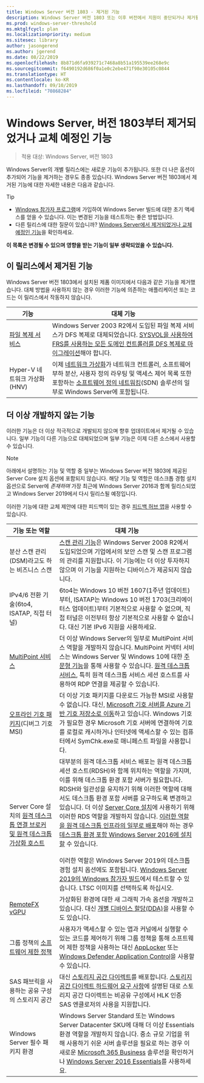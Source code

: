 ```yaml
---
title: Windows Server 버전 1803 - 제거된 기능
description: Windows Server 버전 1803 또는 이후 버전에서 지원이 중단되거나 제거될 기능에 대해 설명합니다.
ms.prod: windows-server-threshold
ms.mktglfcycl: plan
ms.localizationpriority: medium
ms.sitesec: library
author: jasongerend
ms.author: jgerend
ms.date: 08/22/2019
ms.openlocfilehash: 8b871d6fa939271c7468a8b51a195539ee268e9c
ms.sourcegitcommit: f6490192d686f0a1e0c2ebe471f98e30105c0844
ms.translationtype: HT
ms.contentlocale: ko-KR
ms.lasthandoff: 09/10/2019
ms.locfileid: "70868284"
---
```

# <a name="features-removed-or-planned-for-replacement-starting-with-windows-server-version-1803"></a>Windows Server, 버전 1803부터 제거되었거나 교체 예정인 기능

> 적용 대상: Windows Server, 버전 1803

Windows Server의 개별 릴리스에는 새로운 기능이 추가됩니다. 또한 더 나은 옵션이 추가되어 기능을 제거하는 경우도 종종 있습니다. Windows Server 버전 1803에서 제거된 기능에 대한 자세한 내용은 다음과 같습니다.   

> [!TIP]
> - [Windows 참가자 프로그램](https://insider.windows.com)에 가입하여 Windows Server 빌드에 대한 초기 액세스를 얻을 수 있습니다. 이는 변경된 기능을 테스트하는 좋은 방법입니다.
> - 다른 릴리스에 대한 질문이 있습니까? [Windows Server에서 제거되었거나 교체 예정인 기능](../get-started-19/removed-features.md)을 확인하세요.

**이 목록은 변경될 수 있으며 영향을 받는 기능이 일부 생략되었을 수 있습니다.** 

## <a name="features-we-removed-in-this-release"></a>이 릴리스에서 제거된 기능

Windows Server 버전 1803에서 설치된 제품 이미지에서 다음과 같은 기능을 제거했습니다. 대체 방법을 사용하지 않는 경우 이러한 기능에 의존하는 애플리케이션 또는 코드는 이 릴리스에서 작동하지 않습니다.   

| 기능    | 대체 기능 |
| ----------- | -------------------- |
| [파일 복제 서비스](https://support.microsoft.com/en-us/help/4025991/windows-server-version-1709-no-longer-supports-frs)|Windows Server 2003 R2에서 도입된 파일 복제 서비스가 DFS 복제로 대체되었습니다. [SYSVOL을 사용하여 FRS를 사용하는 모든 도메인 컨트롤러를 DFS 복제로 마이그레이션](https://blogs.technet.microsoft.com/filecab/2014/06/25/streamlined-migration-of-frs-to-dfsr-sysvol/)해야 합니다. |
| Hyper-V 네트워크 가상화(HNV)|이제 [네트워크 가상화](../networking/sdn/technologies/hyper-v-network-virtualization/whats-new-hyperv-network-virtualization-windows-server.md)가 네트워크 컨트롤러, 소프트웨어 부하 분산, 사용자 정의 라우팅 및 액세스 제어 목록 또한 포함하는 [소프트웨어 정의 네트워킹](../networking/sdn/software-defined-networking.md)(SDN) 솔루션의 일부로 Windows Server에 포함됩니다. |

## <a name="features-were-no-longer-developing"></a>더 이상 개발하지 않는 기능

이러한 기능은 더 이상 적극적으로 개발되지 않으며 향후 업데이트에서 제거될 수 있습니다. 일부 기능이 다른 기능으로 대체되었으며 일부 기능은 이제 다른 소스에서 사용할 수 있습니다. 

>[!NOTE]
> 아래에서 설명하는 기능 및 역할 중 일부는 Windows Server 버전 1803에 제공된 Server Core 설치 옵션에 포함되지 않습니다. 해당 기능 및 역할은 데스크톱 경험 설치 옵션으로 Server에 *존재하며* 가장 최근에 Windows Server 2016과 함께 릴리스되었고 Windows Server 2019에서 다시 릴리스될 예정입니다.

이러한 기능에 대한 교체 제안에 대한 피드백이 있는 경우 [피드백 허브 앱](https://support.microsoft.com/help/4021566/windows-10-send-feedback-to-microsoft-with-feedback-hub-app)을 사용할 수 있습니다. 

| 기능 또는 역할    | 대체 기능 |
| ----------- | --------------------- |
| 분산 스캔 관리(DSM)라고도 하는 비즈니스 스캔|[스캔 관리 기능](https://docs.microsoft.com/previous-versions/windows/it-pro/windows-server-2008-R2-and-2008/dd759124\(v%3dws.11\))은 Windows Server 2008 R2에서 도입되었으며 기업에서의 보안 스캔 및 스캔 프로그램의 관리를 지원합니다. 이 기능에는 더 이상 투자하지 않으며 이 기능을 지원하는 디바이스가 제공되지 않습니다. |
| IPv4/6 전환 기술(6to4, ISATAP, 직접 터널)|6to4는 Windows 10 버전 1607(1주년 업데이트)부터, ISATAP는 Windows 10 버전 1703(크리에이터스 업데이트)부터 기본적으로 사용할 수 없으며, 직접 터널은 이전부터 항상 기본적으로 사용할 수 없습니다. 대신 기본 IPv6 지원을 사용하세요. |
| [MultiPoint 서비스](../remote/multipoint-services/multipoint-services.md)|더 이상 Windows Server의 일부로 MultiPoint 서비스 역할을 개발하지 않습니다. MultiPoint 커넥터 서비스는 Windows Server 및 Windows 10에 대한 [주문형 기능](https://docs.microsoft.com/windows-hardware/manufacture/desktop/features-on-demand-v2--capabilities)을 통해 사용할 수 있습니다. [원격 데스크톱 서비스](../remote/remote-desktop-services/welcome-to-rds.md), 특히 원격 데스크톱 서비스 세션 호스트를 사용하여 RDP 연결을 제공할 수 있습니다. |
| [오프라인 기호 패키지](https://docs.microsoft.com/windows-hardware/drivers/debugger/debugger-download-symbols)(디버그 기호 MSI)|더 이상 기호 패키지를 다운로드 가능한 MSI로 사용할 수 없습니다. 대신, [Microsoft 기호 서버를 Azure 기반 기호 저장소로 이동](https://blogs.msdn.microsoft.com/windbg/2017/10/18/update-on-microsofts-symbol-server/)하고 있습니다. Windows 기호가 필요한 경우 Microsoft 기호 서버에 연결하여 기호를 로컬로 캐시하거나 인터넷에 액세스할 수 있는 컴퓨터에서 SymChk.exe로 매니페스트 파일을 사용합니다. |
| Server Core 설치의 [원격 데스크톱 연결 브로커 및 원격 데스크톱 가상화 호스트](../remote/remote-desktop-services/desktop-hosting-service.md)|대부분의 원격 데스크톱 서비스 배포는 원격 데스크톱 세션 호스트(RDSH)와 함께 위치하는 역할을 가지며, 이를 위해 데스크톱 환경 포함 서버가 필요합니다. RDSH와 일관성을 유지하기 위해 이러한 역할에 대해서도 데스크톱 환경 포함 서버를 요구하도록 변경하고 있습니다. 더 이상 [Server Core 설치](../administration/server-core/what-is-server-core.md)에 사용하기 위해 이러한 RDS 역할을 개발하지 않습니다. [이러한 역할을 원격 데스크톱 인프라의 일부로 배포](../remote/remote-desktop-services/rds-deploy-infrastructure.md)해야 하는 경우 [데스크톱 환경 포함 Windows Server 2016에 설치할](getting-started-with-server-with-desktop-experience.md) 수 있습니다. <br/><br/>이러한 역할은 Windows Server 2019의 데스크톱 경험 설치 옵션에도 포함됩니다. [Windows Server 2019의 Windows 참가자 빌드](https://docs.microsoft.com/windows-insider/at-work/)에서 테스트할 수 있습니다. LTSC 이미지를 선택하도록 하십시오. |
| [RemoteFX vGPU](../remote/remote-desktop-services/rds-remotefx-vgpu.md)|가상화된 환경에 대한 새 그래픽 가속 옵션을 개발하고 있습니다. 대신 [개별 디바이스 할당(DDA)](../virtualization/hyper-v/plan/plan-for-deploying-devices-using-discrete-device-assignment.md)을 사용할 수도 있습니다. |
| 그룹 정책의 [소프트웨어 제한 정책](../identity/software-restriction-policies/software-restriction-policies.md)|사용자가 액세스할 수 있는 앱과 커널에서 실행할 수 있는 코드를 제어하기 위해 그룹 정책을 통해 소프트웨어 제한 정책을 사용하는 대신 [AppLocker](https://docs.microsoft.com/windows/security/threat-protection/applocker/applocker-overview) 또는 [Windows Defender Application Control](https://docs.microsoft.com/windows/security/threat-protection/windows-defender-application-control)을 사용할 수 있습니다. |
| SAS 패브릭을 사용하는 공유 구성의 스토리지 공간|대신 [스토리지 공간 다이렉트](../storage/storage-spaces/storage-spaces-direct-overview.md)를 배포합니다. [스토리지 공간 다이렉트 하드웨어 요구 사항](../storage/storage-spaces/storage-spaces-direct-hardware-requirements.md)에 설명된 대로 스토리지 공간 다이렉트는 비공유 구성에서 HLK 인증 SAS 엔클로저의 사용을 지원합니다. |
| Windows Server 필수 패키지 환경|Windows Server Standard 또는 Windows Server Datacenter SKU에 대해 더 이상 Essentials 환경 역할을 개발하지 않습니다. 중소 규모 기업을 위해 사용하기 쉬운 서버 솔루션을 필요로 하는 경우 이 새로운 [Microsoft 365 Business](https://www.microsoft.com/microsoft-365/business) 솔루션을 확인하거나 [Windows Server 2016 Essentials](https://docs.microsoft.com/windows-server-essentials/get-started/get-started)를 사용하세요. |

